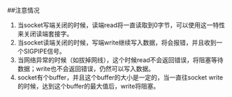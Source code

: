 ##注意情况   
1. 当socket写端关闭的时候，读端read将一直读取到0字节，可以使用这一特性来关闭读端套接字。   
2. 当socket读端关闭的时候，写端write继续写入数据，将会报错，并且收到一个SIGPIPE信号。    
3. 当网络异常的时候（如拔掉网线），这个时候read不会返回错误，将阻塞等待数据；write也不会返回错误，仍然可以写入数据。   
4. socket有个buffer，并且这个buffer的大小是一定的，当一直往socket write的时候，达到这个buffer的最大值后，write将阻塞。   
